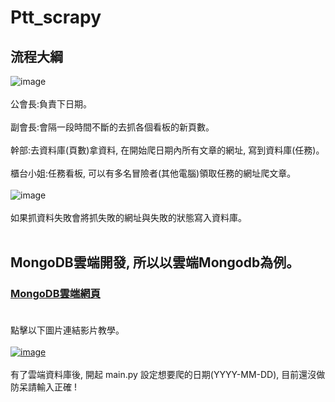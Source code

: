 # Ptt_scrapy
## 流程大綱
![image](https://im6.ezgif.com/tmp/ezgif-6-a96f622186ce.gif)<br><br>
公會長:負責下日期。<br><br>
副會長:會隔一段時間不斷的去抓各個看板的新頁數。<br><br>
幹部:去資料庫(頁數)拿資料, 在開始爬日期內所有文章的網址, 寫到資料庫(任務)。<br><br>
櫃台小姐:任務看板, 可以有多名冒險者(其他電腦)領取任務的網址爬文章。<br><br>
![image](https://im6.ezgif.com/tmp/ezgif-6-9047f1085401.gif)<br><br>
如果抓資料失敗會將抓失敗的網址與失敗的狀態寫入資料庫。<br><br>

## MongoDB雲端開發, 所以以雲端Mongodb為例。
### [MongoDB雲端網頁](https://account.mongodb.com/account/login)<br><br>
點擊以下圖片連結影片教學。<br><br>
[![image](https://i.imgur.com/hJoWWMv.png)](https://drive.google.com/open?id=1mKID7gVvBlrk-1Wr5Gd5XwscDbbtg7nA)<br><br>
有了雲端資料庫後, 開起 main.py 設定想要爬的日期(YYYY-MM-DD), 目前還沒做防呆請輸入正確 !
